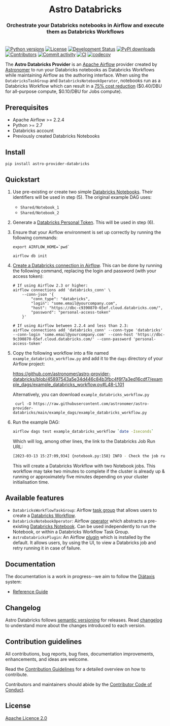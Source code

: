 <h1 align="center">
  Astro Databricks
</h1>
  <h3 align="center">
  Orchestrate your Databricks notebooks in Airflow and execute them as Databricks Workflows<br><br>
</h3>

[![Python versions](https://img.shields.io/pypi/pyversions/astro-provider-databricks.svg)](https://pypi.org/pypi/astro-provider-databricks)
[![License](https://img.shields.io/pypi/l/astro-provider-databricks.svg)](https://pypi.org/pypi/astro-provider-databricks)
[![Development Status](https://img.shields.io/pypi/status/astro-provider-databricks.svg)](https://pypi.org/pypi/astro-provider-databricks)
[![PyPI downloads](https://img.shields.io/pypi/dm/astro-provider-databricks.svg)](https://pypistats.org/packages/astro-provider-databricks)
[![Contributors](https://img.shields.io/github/contributors/astronomer/astro-provider-databricks)](https://github.com/astronomer/astro-provider-databricks)
[![Commit activity](https://img.shields.io/github/commit-activity/m/astronomer/astro-provider-databricks)](https://github.com/astronomer/astro-provider-databricks)
[![CI](https://github.com/astronomer/astro-provider-databricks/actions/workflows/ci.yml/badge.svg)](https://github.com/astronomer/astro-provider-databricks)
[![codecov](https://codecov.io/gh/astronomer/astro-provider-databricks/branch/main/graph/badge.svg?token=MI4SSE50Q6)](https://codecov.io/gh/astronomer/astro-provider-databricks)


The **Astro Databricks Provider** is an [Apache Airflow](https://github.com/apache/airflow) provider created by [Astronomer](https://www.astronomer.io/) to run your Databricks notebooks as Databricks Workflows while maintaining Airflow as the authoring interface. When using the `DatabricksTaskGroup` and `DatabricksNotebookOperator`, notebooks run as a Databricks Workflow which can result in a [75% cost reduction](https://www.databricks.com/product/aws-pricing) ($0.40/DBU for all-purpose compute, $0.10/DBU for Jobs compute).

## Prerequisites

* Apache Airflow >= 2.2.4
* Python >= 2.7
* Databricks account
* Previously created Databricks Notebooks

## Install

```shell
pip install astro-provider-databricks
```

## Quickstart

1. Use pre-existing or create two simple [Databricks Notebooks](https://docs.databricks.com/notebooks/). Their identifiers will be used in step (5). The original example DAG uses: 
   * `Shared/Notebook_1`
   * `Shared/Notebook_2`

2. Generate a [Databricks Personal Token](https://docs.databricks.com/dev-tools/auth.html#databricks-personal-access-tokens). This will be used in step (6). 

3. Ensure that your Airflow environment is set up correctly by running the following commands:

    ```shell
    export AIRFLOW_HOME=`pwd`
   
    airflow db init
    ```
   
4. [Create a Databricks connection in Airflow](https://airflow.apache.org/docs/apache-airflow/stable/howto/connection.html). This can be done by running the following command, replacing the login and password (with your access token):

   ```shell
   # If using Airflow 2.3 or higher:
   airflow connections add 'databricks_conn' \
       --conn-json '{
           "conn_type": "databricks",
           "login": "some.email@yourcompany.com",
           "host": "https://dbc-c9390870-65ef.cloud.databricks.com/",
           "password": "personal-access-token"
       }'
   
   # If using Airflow between 2.2.4 and less than 2.3:
   airflow connections add 'databricks_conn' --conn-type 'databricks' --conn-login 'some.email@yourcompany.com' --conn-host 'https://dbc-9c390870-65ef.cloud.databricks.com/' --conn-password 'personal-access-token'
   ```

5. Copy the following workflow into a file named `example_databricks_workflow.py` and add it to the `dags` directory of your Airflow project:
   
   https://github.com/astronomer/astro-provider-databricks/blob/45897543a5e34d446c84b3fbc4f6f7a3ed16cdf7/example_dags/example_databricks_workflow.py#L48-L101

   Alternatively, you can download `example_databricks_workflow.py`
   ```shell
    curl -O https://raw.githubusercontent.com/astronomer/astro-provider-databricks/main/example_dags/example_databricks_workflow.py
   ```

6. Run the example DAG:

    ```sh
    airflow dags test example_databricks_workflow `date -Iseconds`
    ```
   
    Which will log, among other lines, the link to the Databricks Job Run URL:
    ```sh
    [2023-03-13 15:27:09,934] {notebook.py:158} INFO - Check the job run in Databricks: https://dbc-c9390870-65ef.cloud.databricks.com/?o=4256138892007661#job/950578808520081/run/14940832
    ```
   
    This will create a Databricks Workflow with two Notebook jobs. This workflow may take two minutes to complete if the cluster is already up & running or approximately five minutes depending on your cluster initialisation time.
 

## Available features

* `DatabricksWorkflowTaskGroup`: Airflow [task group](https://airflow.apache.org/docs/apache-airflow/stable/core-concepts/dags.html#taskgroups) that allows users to create a [Databricks Workflow](https://www.databricks.com/product/workflows).
* `DatabricksNotebookOperator`: Airflow [operator](https://airflow.apache.org/docs/apache-airflow/stable/core-concepts/operators.html) which abstracts a pre-existing [Databricks Notebook](https://docs.databricks.com/notebooks/). Can be used independently to run the Notebook, or within a Databricks Workflow Task Group.
* `AstroDatabricksPlugin`: An Airflow [plugin](https://airflow.apache.org/docs/apache-airflow/stable/authoring-and-scheduling/plugins.html) which is installed by the default. It allows users, by using the UI, to view a Databricks job and retry running it in case of failure.

## Documentation

The documentation is a work in progress--we aim to follow the [Diátaxis](https://diataxis.fr/) system:

* [Reference Guide](https://astronomer.github.io/astro-provider-databricks/)

## Changelog

Astro Databricks follows [semantic versioning](https://semver.org/) for releases. Read [changelog](CHANGELOG.rst) to understand more about the changes introduced to each version.

## Contribution guidelines

All contributions, bug reports, bug fixes, documentation improvements, enhancements, and ideas are welcome.

Read the [Contribution Guidelines](docs/contributing.rst) for a detailed overview on how to contribute.

Contributors and maintainers should abide by the [Contributor Code of Conduct](CODE_OF_CONDUCT.md).

## License

[Apache Licence 2.0](LICENSE)
